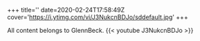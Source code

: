 +++
title=''
date=2020-02-24T17:58:49Z
cover='https://i.ytimg.com/vi/J3NukcnBDJo/sddefault.jpg'
+++

All content belongs to GlennBeck.
{{< youtube J3NukcnBDJo >}}
